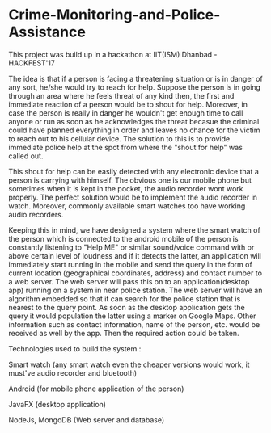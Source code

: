 # Crime-Monitoring-and-Police-Assistance
This project was build up in a hackathon at IIT(ISM) Dhanbad - HACKFEST'17

The idea is that if a person is facing a threatening situation or is in danger of any sort, he/she would try to reach for help. Suppose the person is in going through an area where he feels threat of any kind then, the first and immediate reaction of a person would be to shout for help. Moreover, in case the person is really in danger he wouldn't get enough time to call anyone or run as soon as he acknowledges the threat becasue the criminal could have planned everything in order and leaves no chance for the victim to reach out to his cellular device. The solution to this is to provide immediate police help at the spot from where the "shout for help" was called out.

This shout for help can be easily detected with any electronic device that a person is carrying with himself. The obvious one is our mobile phone but sometimes when it is kept in the pocket, the audio recorder wont work properly. The perfect solution would be to implement the audio recorder in watch. Moreover, commonly available smart watches too have working audio recorders. 

Keeping this in mind, we have designed a system where the smart watch of the person which is connected to the android mobile of the person is constantly listening to "Help ME" or similar sound/voice command  with or above certain level of loudness and if it detects the latter, an application will immediately start running in the mobile and send the query in the form of current location (geographical coordinates, address) and contact number to a web server. The web server will pass this on to an application(desktop app) running on a system in near police station. The web server will have an algorithm embedded so that it can search for the police station that is nearest to the query point.
As soon as the desktop application gets the query it would population the latter using a marker on Google Maps. Other information such as contact information, name of the person, etc. would be received as well by the app. Then the required action could be taken.


Technologies used to build the system : 

Smart watch (any smart watch even the cheaper versions would work, it must've audio recorder and bluetooth)

Android (for mobile phone application of the person)

JavaFX (desktop application)

NodeJs, MongoDB (Web server and database)
